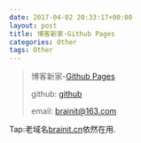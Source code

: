 ```yaml
---
date: 2017-04-02 20:33:17+00:00
layout: post
title: 博客新家-Github Pages
categories: Other
tags: Other 
---
```


> 博客新家-[Github Pages](http://blog.brainit.cn/)
> 
> github: [github](https://github.com/brainit)
> 
> email:  [brainit@163.com](mailto:brainit@163.com)
 
Tap:老域名[brainit.cn](http://brainit.cn)依然在用.